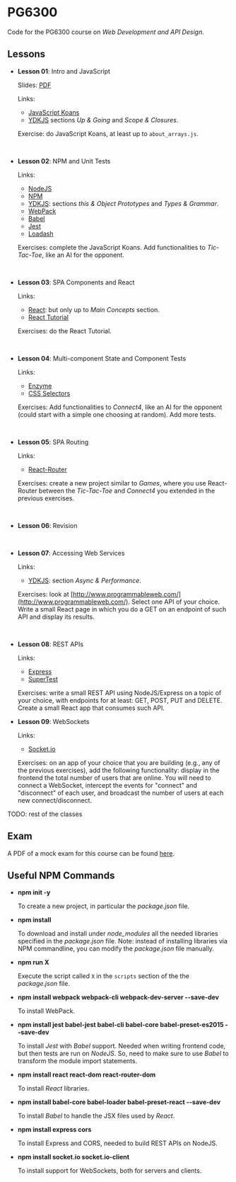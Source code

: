 # PG6300
Code for the PG6300 course on *Web Development and API Design*.

## Lessons

* **Lesson 01**: Intro and JavaScript

  Slides: [PDF](docs/slides/lesson_01.pdf)  

  Links:
  * [JavaScript Koans](https://github.com/liammclennan/JavaScript-Koans)      
  * [YDKJS](https://github.com/getify/You-Dont-Know-JS)
    sections *Up & Going* and *Scope & Closures*.  

  Exercise: do JavaScript Koans, at least up to `about_arrays.js`.

<br />

* **Lesson 02**: NPM and Unit Tests

  Links:
  * [NodeJS](https://nodejs.org/en/)
  * [NPM](https://www.npmjs.com/) 
  * [YDKJS](https://github.com/getify/You-Dont-Know-JS):
      sections *this & Object Prototypes* and *Types & Grammar*.
  * [WebPack](https://webpack.js.org/guides/getting-started/#basic-setup)
  * [Babel](https://babeljs.io/)
  * [Jest](https://github.com/facebook/jest)
  * [Loadash](https://lodash.com)

  Exercises: complete the JavaScript Koans.
  Add functionalities to *Tic-Tac-Toe*, like an AI for the opponent.

<br />

* **Lesson 03**: SPA Components and React

    Links:
    * [React](https://reactjs.org/docs/thinking-in-react.html):
    but only up to *Main Concepts* section.
    * [React Tutorial](https://reactjs.org/tutorial/tutorial.html)
    
    Exercises: do the React Tutorial. 

<br />

* **Lesson 04**: Multi-component State and Component Tests 

    Links:
    * [Enzyme](https://github.com/airbnb/enzyme/blob/master/docs/api/mount.md)
    * [CSS Selectors](https://www.w3schools.com/cssref/css_selectors.asp)

    Exercises: Add functionalities to *Connect4*, like an AI for the opponent 
    (could start with a simple one choosing at random).
    Add more tests.

<br />

* **Lesson 05**: SPA Routing

    Links:
    * [React-Router](https://reacttraining.com/react-router)

    Exercises: create a new project similar to *Games*, where you use
    React-Router between the *Tic-Tac-Toe* and *Connect4* you extended
    in the previous exercises. 

<br />

* **Lesson 06**: Revision


<br />


* **Lesson 07**: Accessing Web Services

    Links:
    * [YDKJS](https://github.com/getify/You-Dont-Know-JS):
              section *Async & Performance*.

    Exercises: look at [http://www.programmableweb.com/](http://www.programmableweb.com/).
               Select one API of your choice.
               Write a small React page in which you do a GET on an endpoint of such API
               and display its results.  

<br />

* **Lesson 08**: REST APIs

    Links:
    * [Express](http://expressjs.com/)
    * [SuperTest](https://github.com/visionmedia/supertest)
              
    Exercises: write a small REST API using NodeJS/Express on a topic of your choice,
               with endpoints for at least: GET, POST, PUT and DELETE.
               Create a small React app that consumes such API. 


* **Lesson 09**: WebSockets

    Links:
    * [Socket.io](https://socket.io/)

    Exercises: on an app of your choice that you are building (e.g., any of the previous
    exercises), add the following functionality: display in the frontend the total number
    of users that are online. You will need to connect a WebSocket, intercept the events
    for "connect" and "disconnect" of each user, and broadcast the number of users at
    each new connect/disconnect.

TODO: rest of the classes

## Exam

A PDF of a mock exam for this course can be found [here](docs/pg6300_mock_exam.pdf). 

## Useful NPM Commands

* **npm init -y**

  To create a new project, in particular the *package.json* file.

* **npm install**

  To download and install under *node_modules* all the needed libraries
  specified in the *package.json* file.
  Note: instead of installing libraries via NPM commandline, you
  can modify the *package.json* file manually.

* **npm run X**

  Execute the script called `X`  in the `scripts` section of
  the the *package.json* file.

* **npm install webpack webpack-cli webpack-dev-server --save-dev**

  To install WebPack.

* **npm install jest babel-jest babel-cli babel-core babel-preset-es2015 --save-dev**

  To install *Jest* with *Babel* support.
  Needed when writing frontend code, but then tests are run on
  *NodeJS*. So, need to make sure to use *Babel* to transform the
  module import statements.

* **npm install react react-dom react-router-dom**

  To install *React* libraries.

* **npm install babel-core babel-loader  babel-preset-react  --save-dev**

  To install *Babel* to handle the JSX files used by *React*.
  
* **npm install express cors**
  
  To install Express and CORS, needed to build REST APIs on NodeJS.

* **npm install socket.io socket.io-client**

  To install support for WebSockets, both for servers and clients.